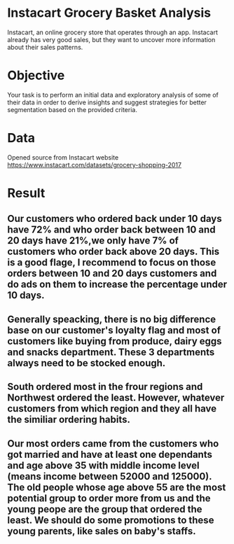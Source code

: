 # Instacart Grocery Basket Analysis
Instacart, an online grocery store that operates
through an app. Instacart already has very good sales, but they want to uncover more
information about their sales patterns.
# Objective
Your task is to perform an initial data and exploratory
analysis of some of their data in order to derive insights and suggest strategies for better
segmentation based on the provided criteria.
# Data
Opened source from Instacart website
https://www.instacart.com/datasets/grocery-shopping-2017
# Result
## Our customers who ordered back under 10 days have 72% and who order back between 10 and 20 days have 21%,we only have 7% of customers who order back above 20 days. This is a good flage, I recommend to focus on those orders between 10 and 20 days customers and do ads on them to increase the percentage under 10 days.


## Generally speacking, there is no big difference base on our customer's loyalty flag and most of customers like buying from produce, dairy eggs and snacks department. These 3 departments always need to be stocked enough.
## South ordered most in the frour regions and Northwest ordered the least. However, whatever customers from which region and they all have the similiar ordering habits.
## Our most orders came from the customers who got married and have at least one dependants and age above 35 with middle income level (means income between 52000 and 125000). The old people whose age above 55 are the most potential group to order more from us and the young peope are the group that ordered the least. We should do some promotions to these young parents, like sales on baby's staffs.
								

